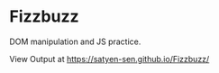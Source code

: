 # Fizzbuzz

DOM manipulation and JS practice.

View Output at https://satyen-sen.github.io/Fizzbuzz/
